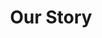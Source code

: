 ---
title: Our Story
blocks:
  - type: hero
    style: inline
    image: '/uploads/test.jpg'
    title: Lorem ipsum dolor sit amet, consectetur adipiscing elit
    button:
      text: Get in Touch
      link: '#'
  - type: text
    eyebrow: Lorem
    title: Lorem ipsum dolor sit amet, consectetur adipiscing elit
    content: >
      Lorem ipsum dolor sit amet, consectetur adipiscing elit. Sed do eiusmod tempor incididunt ut labore et dolore magna aliqua. Ut enim ad minim veniam, quis nostrud exercitation ullamco laboris nisi ut aliquip ex ea commodo consequat. Duis aute irure dolor in reprehenderit in voluptate velit esse cillum dolore eu fugiat nulla pariatur. Excepteur sint occaecat cupidatat non proident, sunt in culpa qui officia deserunt mollit anim id est laborum.
  - type: text
    theme: primary-25
    eyebrow: Lorem
    title: Lorem ipsum dolor sit amet, consectetur adipiscing elit
    content: >
      Lorem ipsum dolor sit amet, consectetur adipiscing elit. Sed do eiusmod tempor incididunt ut labore et dolore magna aliqua. Ut enim ad minim veniam, quis nostrud exercitation ullamco laboris nisi ut aliquip ex ea commodo consequat. Duis aute irure dolor in reprehenderit in voluptate velit esse cillum dolore eu fugiat nulla pariatur. Excepteur sint occaecat cupidatat non proident, sunt in culpa qui officia deserunt mollit anim id est laborum.
  - type: glass
    overlap:
      align: top
      theme: primary-25
    image: /uploads/test.jpg
    eyebrow: Lorem
    title: Lorem Ipsum
    content: >
      Lorem ipsum dolor sit amet, consectetur adipiscing elit. Sed do eiusmod tempor incididunt ut labore et dolore magna aliqua. Ut enim ad minim veniam, quis nostrud exercitation ullamco laboris nisi ut aliquip ex ea commodo consequat. Duis aute irure dolor in reprehenderit in voluptate velit esse cillum dolore eu fugiat nulla pariatur. Excepteur sint occaecat cupidatat non proident, sunt in culpa qui officia deserunt mollit anim id est laborum.
    button:
      text: Contact
      link: '#'
  - type: features
    eyebrow: Lorem
    title: Lorem ipsum dolor sit amet, consectetur adipiscing elit
    items:
      - title: Customer Satisfaction
        icon: /uploads/star-fill.svg
        content: >
          Lorem ipsum dolor sit amet, consectetur adipiscing elit. Sed do eiusmod tempor incididunt ut labore et dolore magna aliqua. Ut enim ad minim veniam, quis nostrud exercitation ullamco laboris nisi ut aliquip ex ea commodo consequat.
      - title: Trusted Partnership
        icon: /uploads/users-fill.svg
        content: >
          Lorem ipsum dolor sit amet, consectetur adipiscing elit. Sed do eiusmod tempor incididunt ut labore et dolore magna aliqua. Ut enim ad minim veniam, quis nostrud exercitation ullamco laboris nisi ut aliquip ex ea commodo consequat.
      - title: Continuous Improvement 
        icon: /uploads/chart-line-up-fill.svg
        content: >
          Lorem ipsum dolor sit amet, consectetur adipiscing elit. Sed do eiusmod tempor incididunt ut labore et dolore magna aliqua. Ut enim ad minim veniam, quis nostrud exercitation ullamco laboris nisi ut aliquip ex ea commodo consequat.
  - type: image
    src: '/uploads/test.jpg'
    alt: ''
  - type: faqs
    eyebrow: Lorem
    title: Lorem ipsum dolor sit amet, consectetur adipiscing elit
    items:
      - question: Lorem ipsum dolor sit amet?
        answer: >-  
          Lorem ipsum dolor sit amet, consectetur adipiscing elit, sed do eiusmod tempor incididunt ut labore et dolore magna aliqua. Ut enim ad minim veniam, quis nostrud exercitation ullamco laboris nisi ut aliquip ex ea commodo consequat.
      - question: Lorem ipsum dolor sit amet?
        answer: >-  
          Lorem ipsum dolor sit amet, consectetur adipiscing elit, sed do eiusmod tempor incididunt ut labore et dolore magna aliqua. Ut enim ad minim veniam, quis nostrud exercitation ullamco laboris nisi ut aliquip ex ea commodo consequat.
  - type: logos
    title: Lorem ipsum dolor sit amet
    content: >
      Lorem ipsum dolor sit amet, consectetur adipiscing elit, sed do eiusmod tempor incididunt ut labore et dolore magna aliqua. Ut enim ad minim veniam, quis nostrud exercitation ullamco laboris nisi ut aliquip ex ea commodo consequat.
  - type: testimonials
    theme: primary-25
    title: Lorem ipsum dolor sit amet
    content: >
      Lorem ipsum dolor sit amet, consectetur adipiscing elit, sed do eiusmod tempor incididunt ut labore et dolore magna aliqua. Ut enim ad minim veniam, quis nostrud exercitation ullamco laboris nisi ut aliquip ex ea commodo consequat.
    items:
      - cite: 
          name: Lorem Ipsum
          position: Lorem Ipsum
        content: >
          Lorem ipsum dolor sit amet, consectetur adipiscing elit, sed do eiusmod tempor incididunt ut labore et dolore magna aliqua. Ut enim ad minim veniam, quis nostrud exercitation ullamco laboris nisi ut aliquip ex ea commodo consequat.
      - cite: 
          name: Lorem Ipsum
          position: Lorem Ipsum
        content: >
          Lorem ipsum dolor sit amet, consectetur adipiscing elit, sed do eiusmod tempor incididunt ut labore et dolore magna aliqua. Ut enim ad minim veniam, quis nostrud exercitation ullamco laboris nisi ut aliquip ex ea commodo consequat.
      - cite: 
          name: Lorem Ipsum
          position: Lorem Ipsum
        content: >
          Lorem ipsum dolor sit amet, consectetur adipiscing elit, sed do eiusmod tempor incididunt ut labore et dolore magna aliqua. Ut enim ad minim veniam, quis nostrud exercitation ullamco laboris nisi ut aliquip ex ea commodo consequat.
  - type: action
    title: Lorem ipsum dolor sit amet
    overlap:
      align: top
      theme: primary-125
    content: >
      Lorem ipsum dolor sit amet, consectetur adipiscing elit, sed do eiusmod tempor incididunt ut labore et dolore magna aliqua. Ut enim ad minim veniam, quis nostrud exercitation ullamco laboris nisi ut aliquip ex ea commodo consequat.
    button:
      text: Test
      link: '#'
---